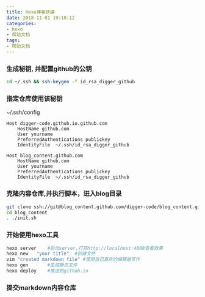 ```yaml
---
title: Hexo博客搭建
date: 2018-11-01 19:18:12
categories:
- hexo
- 帮助文档
tags:
- 帮助文档
---
```



### 生成秘钥, 并配置github的公钥
```bash
cd ~/.ssh && ssh-keygen -f id_rsa_digger_github
```
### 指定仓库使用该秘钥
~/.ssh/config
```
Host digger-code.github.io.github.com
    HostName github.com
    User yourname 
    PreferredAuthentications publickey
    IdentityFile  ~/.ssh/id_rsa_digger_github

Host blog_content.github.com
    HostName github.com
    User yourname 
    PreferredAuthentications publickey
    IdentityFile  ~/.ssh/id_rsa_digger_github
```
### 克隆内容仓库,并执行脚本，进入blog目录
```bash
git clone ssh://git@blog_content.github.com/digger-code/blog_content.git
cd blog_content
. ./init.sh
```

### 开始使用hexo工具
```bash
hexo server    #启动server,打开http://localhost:4000查看效果
hexo new   "your title"  #创建文件
vim "created markdown file" #使用自己喜欢的编辑器写作
hexo gen       #生成静态文件
hexo deploy    #推送到github.io
```

### 提交markdown内容仓库
